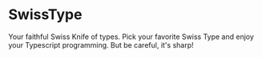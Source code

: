 # SwissType

Your faithful Swiss Knife of types. Pick your favorite Swiss Type and enjoy your Typescript programming. But be careful, it's sharp!
